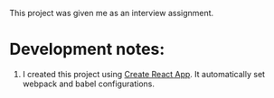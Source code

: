 This project was given me as an interview assignment.

# Development notes:
1. I created this project using [Create React App](https://github.com/facebookincubator/create-react-app). It automatically set webpack and babel configurations.